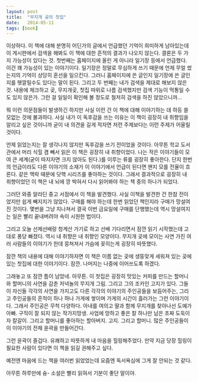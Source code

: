 ```yaml
---
layout: post
title:  "무지개 곶의 찻집"
date:   2014-05-11
tags: [book]
---
```


  이상하다. 이 책에 대해 분명히 어딘가의 글에서 언급했던 기억이 희미하게 남아있는데 이 게시판에서 검색을 해봐도 이 책에 대한 흔적의 결과가 나오지 않는다. 결론은 두 가지 가능성이 있다는 것. 첫번째는 홈페이지에 올린 게 아니라 일기장 등에서 언급했다. 이건 꽤 가능성이 있는 이야기이다. 일기장은 정말로 무심하게 쓰기 때문에 언제 무얼 썼는지의 기억이 상당히 혼선을 일으킨다. 그러니 홈페이지에 쓴 글인지 일기장에 쓴 글인지를 헷깔릴수도 있다는 말이 된다. 그리고 두 번째는 내가 검색을 제대로 해보지 않은 것. 내용에 체크하고 곶, 무지개곶, 찻집 따위로 나름 검색했지만 검색 기능이 먹통일 수도 있지 않은가. 그런 걸 일일이 확인해 볼 정도로 철저히 검색을 하진 않았으니까... 

  뭐 이런 의문점들이 발생하긴 하지만 사실 이런 건 이 책에 대해 이야기하는 데 하등 쓸모없는 것에 불과하다. 사실 내가 이 독후감을 쓰는 이유는 이 책이 굉장히 내 취향임을 알리고 싶은 것이니까 굳이 내 의견을 길게 적자면 저런 주제보다는 이런 주제가 어울릴것이다. 

  언제 읽었는지는 잘 생각나지 않지만 독후감을 쓰기 전이었을 것이다. 아무튼 학교 도서관에서 머리 식힐 겸 빼서 읽은 이 책은 굉장히 내 취향이었다. 나는 작은 이야기들이 모여 큰 세계(굳이 따지자면 크지 않아도 된다.)를 이루는 류를 굉장히 좋아한다. 단지 한번의 언급이라도 다른 이야기의 소재가 이 이야기에서 언급이 된다면 왠지 모를 전율이 흐른다. 같은 맥락 때문에 닷핵 시리즈를 좋아하는 것이다. 그래서 결과적으로 굉장히 내 취향이었던 이 책은 내 뇌에 깡 박혀서 다시 읽어봐야 하는 책 중의 하나가 되었다. 

  그러던 와중 알라딘 중고 서점에서 이 책을 발견했다. 사실 이책을 발견한 건 한참 전이었지만 쉽게 빼지지가 않았다. 구매를 해야 하는데 한번 읽었던 책인지라 구매가 망설여진 것이다. 몇번을 그냥 지나쳐서 결국 이번 금요일에 구매를 단행했는데 역시 망설여지는 일은 빨리 끝내버려야 속이 시원한 법이다. 

  그리고 오늘 선제선배랑 청계산 가기로 하고 선배 기다리면서 잠깐 읽기 시작했는데 고대로 퐁당 빠졌다. 역시 내 취향은 내 취향인 모양이다. 무지개 곶에 모이는 사연 가진 여러 사람들의 이야기가 한데 뭉쳐져서 가슴에 꽂히는게 굉장히 따뜻했다. 

  잠깐 책의 내용에 대해 이야기하자면 이 책은 이름 없는 곶에 생뚱맞게 세워져 있는 곶에 있는 찻집에 대한 이야기이다. 잠깐. 나머지는 나중에 이어쓰도록 하겠다. 

그래놓고 또 잠깐 틈이 남았네. 아무튼. 이 찻집은 굉장히 맛있는 커피를 만드는 할머니와 할머니의 사연을 감춘 저녁놀의 무지개 그림. 그리고 그의 조카인 고지가 있다. 그들이 자신들 각각의 사연을 가지고도 다른 각각의 이야기의 주인공들을 보듬어주는, 그리고 주인공들의 흔적이 하나 하나 가게에 쌓이며 가게의 시간이 흘러가는 그런 이야기이다. 그래서 주인공은 무척 다양하다. 아내를 여의고 딸과 함께 무지개를 찾아나선 도예가 아빠. 구직이 잘 되지 않는 작가지망생. 사업에 망하고 좋은 칼 하나만 남은 초짜 도둑이자 칼갈이. 그리고 할머니를 좋아하는 할아버지. 고지. 그리고 할머니. 많은 주인공들이 이 이야기의 전체 윤곽을 만들어간다. 

그런 윤곽이 즐겁다. 유쾌하고 따뜻하게 내 마음을 힐링해주었다. 만약 지금 당장 힐링이 필요한 사람이 있다면 이 책을 읽길 권해주고 싶다. 

예전엔 마음에 드는 책을 여러번 읽었었는데 요즘엔 독서욕심에 그게 잘 안되는 것 같다. 

아무튼 하루만에 슝- 소설은 빨리 읽혀서 기분이 좋단 말이야.